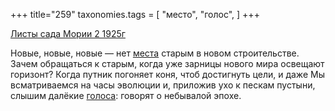+++
title="259"
taxonomies.tags = [
 "место",
 "голос",
]
+++

[Листы сада Мории 2 1925г](/agni/1925)

Новые, новые, новые — нет [места](/tags/место) старым в новом строительстве. Зачем обращаться к старым, когда уже зарницы нового мира освещают горизонт? Когда путник погоняет коня, чтоб достигнуть цели, и даже Мы всматриваемся на часы эволюции и, приложив ухо к пескам пустыни, слышим далёкие [голоса](/tags/голос): говорят о небывалой эпохе.   

